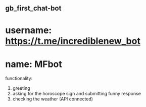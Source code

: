 ## gb_first_chat-bot

# username: https://t.me/incrediblenew_bot

# name: MFbot

functionality:
1. greeting
2. asking for the horoscope sign and submitting funny response
3. checking the weather (API connected)
